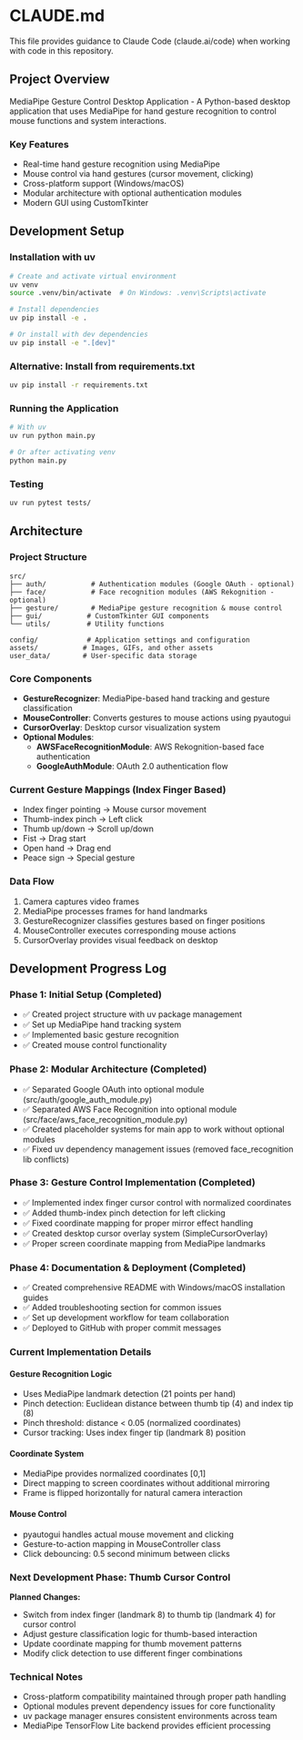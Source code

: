 # CLAUDE.md

This file provides guidance to Claude Code (claude.ai/code) when working with code in this repository.

## Project Overview

MediaPipe Gesture Control Desktop Application - A Python-based desktop application that uses MediaPipe for hand gesture recognition to control mouse functions and system interactions.

### Key Features
- Real-time hand gesture recognition using MediaPipe
- Mouse control via hand gestures (cursor movement, clicking)
- Cross-platform support (Windows/macOS)
- Modular architecture with optional authentication modules
- Modern GUI using CustomTkinter

## Development Setup

### Installation with uv
```bash
# Create and activate virtual environment
uv venv
source .venv/bin/activate  # On Windows: .venv\Scripts\activate

# Install dependencies
uv pip install -e .

# Or install with dev dependencies
uv pip install -e ".[dev]"
```

### Alternative: Install from requirements.txt
```bash
uv pip install -r requirements.txt
```

### Running the Application
```bash
# With uv
uv run python main.py

# Or after activating venv
python main.py
```

### Testing
```bash
uv run pytest tests/
```

## Architecture

### Project Structure
```
src/
├── auth/           # Authentication modules (Google OAuth - optional)
├── face/           # Face recognition modules (AWS Rekognition - optional)
├── gesture/        # MediaPipe gesture recognition & mouse control
├── gui/           # CustomTkinter GUI components
└── utils/         # Utility functions

config/            # Application settings and configuration
assets/           # Images, GIFs, and other assets
user_data/        # User-specific data storage
```

### Core Components
- **GestureRecognizer**: MediaPipe-based hand tracking and gesture classification
- **MouseController**: Converts gestures to mouse actions using pyautogui
- **CursorOverlay**: Desktop cursor visualization system
- **Optional Modules**:
  - **AWSFaceRecognitionModule**: AWS Rekognition-based face authentication
  - **GoogleAuthModule**: OAuth 2.0 authentication flow

### Current Gesture Mappings (Index Finger Based)
- Index finger pointing → Mouse cursor movement
- Thumb-index pinch → Left click
- Thumb up/down → Scroll up/down
- Fist → Drag start
- Open hand → Drag end
- Peace sign → Special gesture

### Data Flow
1. Camera captures video frames
2. MediaPipe processes frames for hand landmarks  
3. GestureRecognizer classifies gestures based on finger positions
4. MouseController executes corresponding mouse actions
5. CursorOverlay provides visual feedback on desktop

## Development Progress Log

### Phase 1: Initial Setup (Completed)
- ✅ Created project structure with uv package management
- ✅ Set up MediaPipe hand tracking system
- ✅ Implemented basic gesture recognition
- ✅ Created mouse control functionality

### Phase 2: Modular Architecture (Completed)
- ✅ Separated Google OAuth into optional module (src/auth/google_auth_module.py)
- ✅ Separated AWS Face Recognition into optional module (src/face/aws_face_recognition_module.py)
- ✅ Created placeholder systems for main app to work without optional modules
- ✅ Fixed uv dependency management issues (removed face_recognition lib conflicts)

### Phase 3: Gesture Control Implementation (Completed)
- ✅ Implemented index finger cursor control with normalized coordinates
- ✅ Added thumb-index pinch detection for left clicking
- ✅ Fixed coordinate mapping for proper mirror effect handling
- ✅ Created desktop cursor overlay system (SimpleCursorOverlay)
- ✅ Proper screen coordinate mapping from MediaPipe landmarks

### Phase 4: Documentation & Deployment (Completed)
- ✅ Created comprehensive README with Windows/macOS installation guides
- ✅ Added troubleshooting section for common issues
- ✅ Set up development workflow for team collaboration
- ✅ Deployed to GitHub with proper commit messages

### Current Implementation Details

#### Gesture Recognition Logic
- Uses MediaPipe landmark detection (21 points per hand)
- Pinch detection: Euclidean distance between thumb tip (4) and index tip (8)
- Pinch threshold: distance < 0.05 (normalized coordinates)
- Cursor tracking: Uses index finger tip (landmark 8) position

#### Coordinate System
- MediaPipe provides normalized coordinates [0,1]
- Direct mapping to screen coordinates without additional mirroring
- Frame is flipped horizontally for natural camera interaction

#### Mouse Control
- pyautogui handles actual mouse movement and clicking
- Gesture-to-action mapping in MouseController class
- Click debouncing: 0.5 second minimum between clicks

### Next Development Phase: Thumb Cursor Control
**Planned Changes:**
- Switch from index finger (landmark 8) to thumb tip (landmark 4) for cursor control
- Adjust gesture classification logic for thumb-based interaction
- Update coordinate mapping for thumb movement patterns
- Modify click detection to use different finger combinations

### Technical Notes
- Cross-platform compatibility maintained through proper path handling
- Optional modules prevent dependency issues for core functionality  
- uv package manager ensures consistent environments across team
- MediaPipe TensorFlow Lite backend provides efficient processing